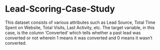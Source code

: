 # Lead-Scoring-Case-Study
This dataset consists of various attributes such as Lead Source, Total Time Spent on Website, Total Visits, Last Activity, etc. The target variable, in this case, is the column ‘Converted’ which tells whether a past lead was converted or not wherein 1 means it was converted and 0 means it wasn’t converted.
